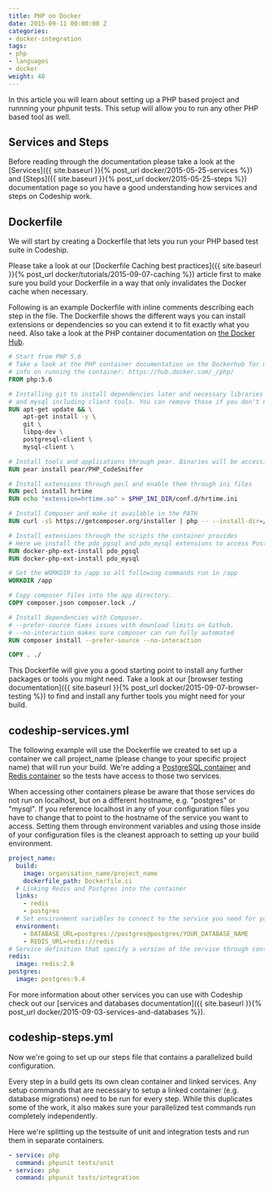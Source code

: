 ```yaml
---
title: PHP on Docker
date: 2015-09-11 00:00:00 Z
categories:
- docker-integration
tags:
- php
- languages
- docker
weight: 48
---
```


In this article you will learn about setting up a PHP based project and runnning your phpunit tests. This setup will allow you to run any other PHP based tool as well.

## Services and Steps
Before reading through the documentation please take a look at the [Services]({{ site.baseurl }}{% post_url docker/2015-05-25-services %}) and [Steps]({{ site.baseurl }}{% post_url docker/2015-05-25-steps %}) documentation page so you have a good understanding how services and steps on Codeship work.

## Dockerfile
We will start by creating a Dockerfile that lets you run your PHP based test suite in Codeship.

Please take a look at our [Dockerfile Caching best practices]({{ site.baseurl }}{% post_url docker/tutorials/2015-09-07-caching %}) article first to make sure you build your Dockerfile in a way that only invalidates the Docker cache when necessary.

Following is an example Dockerfile with inline comments describing each step in the file. The Dockerfile shows the different ways you can install extensions or dependencies so you can extend it to fit exactly what you need. Also take a look at the PHP container documentation on [the Docker Hub](https://hub.docker.com/_/php/).

```Dockerfile
# Start from PHP 5.6
# Take a look at the PHP container documentation on the Dockerhub for more detailed
# info on running the container: https://hub.docker.com/_/php/
FROM php:5.6

# Installing git to install dependencies later and necessary libraries for postgres
# and mysql including client tools. You can remove those if you don't need them for your build.
RUN apt-get update && \
    apt-get install -y \
    git \
    libpq-dev \
    postgresql-client \
    mysql-client \

# Install tools and applications through pear. Binaries will be accessible in your PATH.
RUN pear install pear/PHP_CodeSniffer

# Install extensions through pecl and enable them through ini files
RUN pecl install hrtime
RUN echo "extension=hrtime.so" > $PHP_INI_DIR/conf.d/hrtime.ini

# Install Composer and make it available in the PATH
RUN curl -sS https://getcomposer.org/installer | php -- --install-dir=/usr/bin/ --filename=composer

# Install extensions through the scripts the container provides
# Here we install the pdo_pgsql and pdo_mysql extensions to access PostgreSQL and MySQL.
RUN docker-php-ext-install pdo_pgsql
RUN docker-php-ext-install pdo_mysql

# Set the WORKDIR to /app so all following commands run in /app
WORKDIR /app

# Copy composer files into the app directory.
COPY composer.json composer.lock ./

# Install dependencies with Composer.
# --prefer-source fixes issues with download limits on Github.
# --no-interaction makes sure composer can run fully automated
RUN composer install --prefer-source --no-interaction

COPY . ./
```

This Dockerfile will give you a good starting point to install any further packages or tools you might need. Take a look at our [browser testing documentation]({{ site.baseurl }}{% post_url docker/2015-09-07-browser-testing %}) to find and install any further tools you might need for your build.

## codeship-services.yml

The following example will use the Dockerfile we created to set up a container we call project_name (please change to your specific project name) that will run your build. We're adding a [PostgreSQL container](https://hub.docker.com/_/postgres/) and [Redis container](https://hub.docker.com/_/redis/) so the tests have access to those two services.

When accessing other containers please be aware that those services do not run on localhost, but on a different hostname, e.g. "postgres" or "mysql". If you reference localhost in any of your configuration files you have to change that to point to the hostname of the service you want to access. Setting them through environment variables and using those inside of your configuration files is the cleanest approach to setting up your build environment.

```yaml
project_name:
  build:
    image: organisation_name/project_name
    dockerfile_path: Dockerfile.ci
  # Linking Redis and Postgres into the container
  links:
    - redis
    - postgres
  # Set environment variables to connect to the service you need for your build. Those environment variables can overwrite settings from your configuration files if configured. Make sure that your environment variables and configuration files work work together as expected.
  environment:
    - DATABASE_URL=postgres://postgres@postgres/YOUR_DATABASE_NAME
    - REDIS_URL=redis://redis
# Service definition that specify a version of the service through container tags
redis:
  image: redis:2.8
postgres:
  image: postgres:9.4
```

For more information about other services you can use with Codeship check out our [services and databases documentation]({{ site.baseurl }}{% post_url docker/2015-09-03-services-and-databases %}).

## codeship-steps.yml

Now we're going to set up our steps file that contains a parallelized build configuration.

Every step in a build gets its own clean container and linked services. Any setup commands that are necessary to setup a linked container (e.g. database migrations) need to be run for every step. While this duplicates some of the work, it also makes sure your parallelized test commands run completely independently.

Here we're splitting up the testsuite of unit and integration tests and run them in separate containers.

```yaml
- service: php
  command: phpunit tests/unit
- service: php
  command: phpunit tests/integration
```
